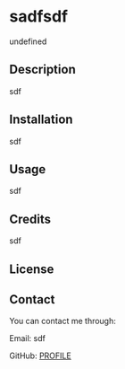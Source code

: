 # sadfsdf
 
  undefined
 
  ## Description

  sdf

  ## Installation

  sdf

  ## Usage

  sdf

  ## Credits

  sdf

  ## License

  

  ## Contact

  You can contact me through:

  Email: sdf

  GitHub: [PROFILE](https://github.com/sdsdf)
